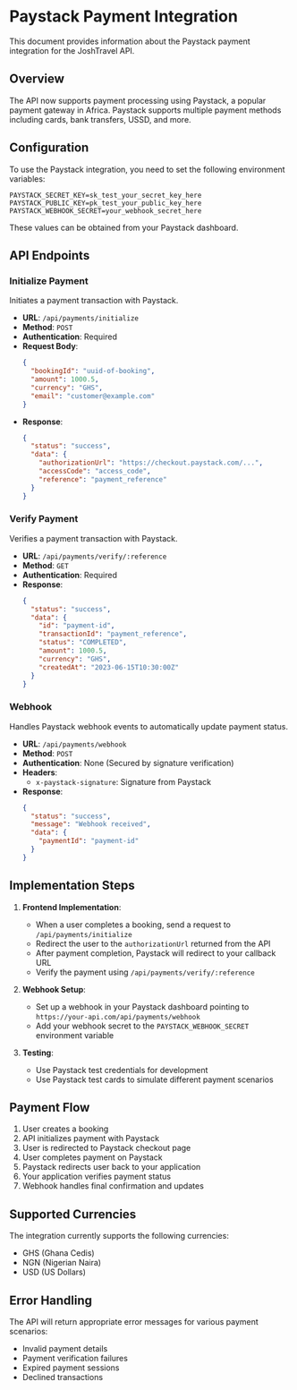 # Paystack Payment Integration

This document provides information about the Paystack payment integration for the JoshTravel API.

## Overview

The API now supports payment processing using Paystack, a popular payment gateway in Africa. Paystack supports multiple payment methods including cards, bank transfers, USSD, and more.

## Configuration

To use the Paystack integration, you need to set the following environment variables:

```
PAYSTACK_SECRET_KEY=sk_test_your_secret_key_here
PAYSTACK_PUBLIC_KEY=pk_test_your_public_key_here
PAYSTACK_WEBHOOK_SECRET=your_webhook_secret_here
```

These values can be obtained from your Paystack dashboard.

## API Endpoints

### Initialize Payment

Initiates a payment transaction with Paystack.

- **URL**: `/api/payments/initialize`
- **Method**: `POST`
- **Authentication**: Required
- **Request Body**:
  ```json
  {
    "bookingId": "uuid-of-booking",
    "amount": 1000.5,
    "currency": "GHS",
    "email": "customer@example.com"
  }
  ```
- **Response**:
  ```json
  {
    "status": "success",
    "data": {
      "authorizationUrl": "https://checkout.paystack.com/...",
      "accessCode": "access_code",
      "reference": "payment_reference"
    }
  }
  ```

### Verify Payment

Verifies a payment transaction with Paystack.

- **URL**: `/api/payments/verify/:reference`
- **Method**: `GET`
- **Authentication**: Required
- **Response**:
  ```json
  {
    "status": "success",
    "data": {
      "id": "payment-id",
      "transactionId": "payment_reference",
      "status": "COMPLETED",
      "amount": 1000.5,
      "currency": "GHS",
      "createdAt": "2023-06-15T10:30:00Z"
    }
  }
  ```

### Webhook

Handles Paystack webhook events to automatically update payment status.

- **URL**: `/api/payments/webhook`
- **Method**: `POST`
- **Authentication**: None (Secured by signature verification)
- **Headers**:
  - `x-paystack-signature`: Signature from Paystack
- **Response**:
  ```json
  {
    "status": "success",
    "message": "Webhook received",
    "data": {
      "paymentId": "payment-id"
    }
  }
  ```

## Implementation Steps

1. **Frontend Implementation**:

   - When a user completes a booking, send a request to `/api/payments/initialize`
   - Redirect the user to the `authorizationUrl` returned from the API
   - After payment completion, Paystack will redirect to your callback URL
   - Verify the payment using `/api/payments/verify/:reference`

2. **Webhook Setup**:

   - Set up a webhook in your Paystack dashboard pointing to `https://your-api.com/api/payments/webhook`
   - Add your webhook secret to the `PAYSTACK_WEBHOOK_SECRET` environment variable

3. **Testing**:
   - Use Paystack test credentials for development
   - Use Paystack test cards to simulate different payment scenarios

## Payment Flow

1. User creates a booking
2. API initializes payment with Paystack
3. User is redirected to Paystack checkout page
4. User completes payment on Paystack
5. Paystack redirects user back to your application
6. Your application verifies payment status
7. Webhook handles final confirmation and updates

## Supported Currencies

The integration currently supports the following currencies:

- GHS (Ghana Cedis)
- NGN (Nigerian Naira)
- USD (US Dollars)

## Error Handling

The API will return appropriate error messages for various payment scenarios:

- Invalid payment details
- Payment verification failures
- Expired payment sessions
- Declined transactions
